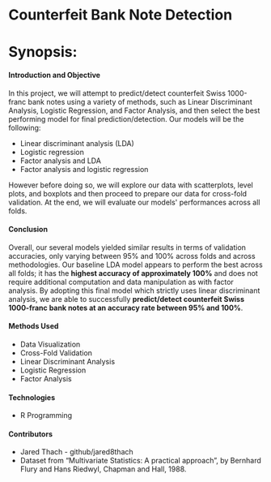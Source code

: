 # Counterfeit Bank Note Detection
 
# Synopsis:

#### Introduction and Objective
In this project, we will attempt to predict/detect counterfeit Swiss 1000-franc bank notes using a variety of methods, such as Linear Discriminant Analysis, Logistic Regression, and Factor Analysis, and then select the best performing model for final prediction/detection. Our models will be the following:

- Linear discriminant analysis (LDA)
- Logistic regression
- Factor analysis and LDA
- Factor analysis and logistic regression

However before doing so, we will explore our data with scatterplots, level plots, and boxplots and then proceed to prepare our data for cross-fold validation. At the end, we will evaluate our models' performances across all folds.

#### Conclusion
Overall, our several models yielded similar results in terms of validation accuracies, only varying between 95% and 100% across folds and across methodologies. Our baseline LDA model appears to perform the best across all folds; it has the **highest accuracy of approximately 100%** and does not require additional computation and data manipulation as with factor analysis. By adopting this final model which strictly uses linear discriminant analysis, we are able to successfully **predict/detect counterfeit Swiss 1000-franc bank notes at an accuracy rate between 95% and 100%**.
 
#### Methods Used
- Data Visualization
- Cross-Fold Validation
- Linear Discriminant Analysis
- Logistic Regression
- Factor Analysis

#### Technologies
- R Programming 

#### Contributors
- Jared Thach - github/jared8thach
- Dataset from “Multivariate Statistics: A practical approach”, by Bernhard Flury and Hans Riedwyl, Chapman and Hall, 1988.
